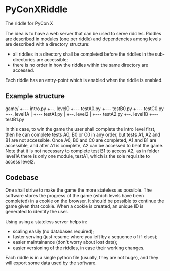 # PyConXRiddle
The riddle for PyCon X

The idea is to have a web server that can be used to serve riddles.
Riddles are described in modules (one per riddle) and dependencies among levels
are described with a directory structure:

 - all riddles in a directory shall be completed before the riddles in the
   sub-directories are accessible;
 - there is no order in how the riddles within the same directory are accessed.

Each riddle has an entry-point which is enabled when the riddle is enabled.

## Example structure

 game/
  +--- intro.py
  +--. level0
     +--- testA0.py
	 +--- testB0.py
	 +--- testC0.py
	 +--. level1A
	 |  +--- testA1.py
	 |  +--. level2
	 |     +--- testA2.py
	 +--. level1B
	    +--- testB1.py

In this case, to win the game the user shall complete the intro level first,
then he can complete tests A0, B0 or C0 in any order, but tests A1, A2 and B1
are not accessible. Once A0, B0 and C0 are completed, A1 and B1 are accessible,
and after A1 is complete, A2 can be accessed to beat the game. Note that it is
not necessary to complete test B1 to access A2, as in folder level1A there is
only one module, testA1, which is the sole requisite to access level2.
  
## Codebase

One shall strive to make the game the more stateless as possible. The software
stores the progress of the game (which levels have been completed) in a cookie
on the browser. It should be possible to continue the game given that cookie.
When a cookie is created, an unique ID is generated to identify the user.

Using using a stateless server helps in:
 - scaling easily (no databases required);
 - faster serving (just resume where you left by a sequence of if-elses);
 - easier maintainance (don't worry about lost data);
 - easier versioning of the riddles, in case their working changes.

Each riddle is in a single python file (usually, they are not huge), and they
will export some data used by the software.
